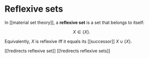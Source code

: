 
# Reflexive sets

In [[material set theory]], a __reflexive set__ is a set that belongs to itself:

$$ X \in \{X\} .$$

Equivalently, $X$ is reflexive iff it equals its [[successor]] $X \cup \{X\}$.


[[!redirects reflexive set]]
[[!redirects reflexive sets]]
